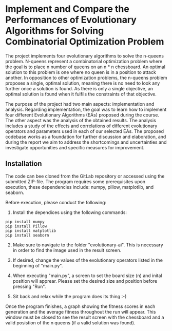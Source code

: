 # Implement and Compare the Performances of Evolutionary Algorithms for Solving Combinatorial Optimization Problem 

The project implements four evolutionary algorithms to solve the n-queens problem. N-queens represent a combinatorial optimization problem where the goal is to place n number of queens on an n * n chessboard. An optimal solution to this problem is one where no queen is in a position to attack another. In opposition to other optimization problems, the n-queens problem proposes a single, optimal solution, meaning there is no need to look any further once a solution is found. As there is only a single objective, an optimal solution is found when it fulfils the constraints of that objective. <br />

The purpose of the project had two main aspects: implementation and analysis. Regarding implementation, the goal was to learn how to implement four different Evolutionary Algorithms (EAs) proposed during the course. The other aspect was the analysis of the obtained results. The analysis includes a study of the effects and correlations of different evolutionary operators and parameters used in each of our selected EAs. The proposed codebase works as a foundation for further discussion and elaboration, and during the report we aim to address the shortcomings and uncertainties and investigate opportunities and specific measures for improvement. <br />

## Installation 
The code can bee cloned from the GitLab repository or accessed using the submitted ZIP-file. The program requires some prerequisites upon execution, these dependencies include: numpy, pillow, matplotlib, and seaborn. <br />

Before execution, please conduct the following:  <br />
1. Install the dependices using the following commands:  

`pip install numpy` <br />
`pip install Pillow` <br />
`pip install matplotlib` <br />
`pip install seaborn` <br />

2. Make sure to navigate to the folder "evolutionary-ai". This is necessary in order to find the image used in the result screen. 

3. If desired, change the values of the evolutionary operators listed in the beginning of "main.py". 

4. When executing "main.py", a screen to set the board size (n) and inital position will apprear. Please set the desired size and position before pressing "Run".

5. Sit back and relax while the program does its thing :-) 

Once the program finishes, a graph showing the fitness scores in each generation and the average fitness throughout the run will appear. This window must be closed to see the result screen with the chessboard and a valid posistion of the n queens (if a valid solution was found). 
 
